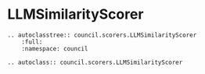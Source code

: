 # LLMSimilarityScorer

```{eval-rst}
.. autoclasstree:: council.scorers.LLMSimilarityScorer
    :full:
    :namespace: council

.. autoclass:: council.scorers.LLMSimilarityScorer
```
